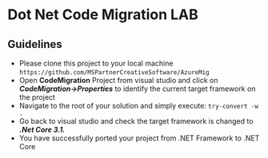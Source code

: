# Dot Net Code Migration LAB

## Guidelines
* Please clone this project to your local machine 
`https://github.com/MSPartnerCreativeSoftware/AzureMig`
* Open **CodeMigration** Project from visual studio and click on ***CodeMigration->Properties*** to identify the current target framework on the project
* Navigate to the root of your solution and simply execute:
`try-convert -w .`
* Go back to visual studio and check the target framework is changed to ***.Net Core 3.1.*** 
* You have successfully ported your project from .NET Framework to .NET Core
